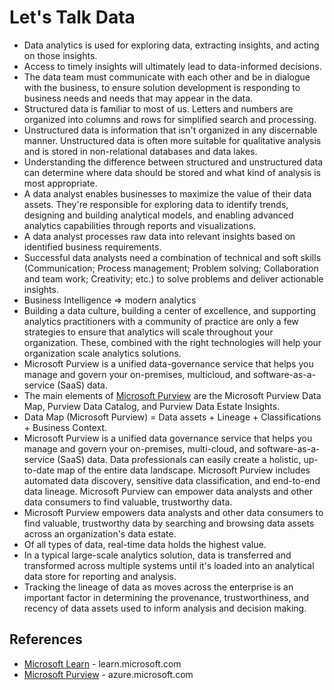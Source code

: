 # Let's Talk Data
* Data analytics is used for exploring data, extracting insights, and acting on those insights.
* Access to timely insights will ultimately lead to data-informed decisions.
* The data team must communicate with each other and be in dialogue with the business, to ensure solution development is responding to business needs and needs that may appear in the data.
* Structured data is familiar to most of us. Letters and numbers are organized into columns and rows for simplified search and processing. 
* Unstructured data is information that isn't organized in any discernable manner. Unstructured data is often more suitable for qualitative analysis and is stored in non-relational databases and data lakes.
* Understanding the difference between structured and unstructured data can determine where data should be stored and what kind of analysis is most appropriate.
* A data analyst enables businesses to maximize the value of their data assets. They're responsible for exploring data to identify trends, designing and building analytical models, and enabling advanced analytics capabilities through reports and visualizations.
* A data analyst processes raw data into relevant insights based on identified business requirements.
* Successful data analysts need a combination of technical and soft skills (Communication; Process management; Problem solving; Collaboration and team work; Creativity; etc.) to solve problems and deliver actionable insights.
* Business Intelligence => modern analytics
* Building a data culture, building a center of excellence, and supporting analytics practitioners with a community of practice are only a few strategies to ensure that analytics will scale throughout your organization. These, combined with the right technologies will help your organization scale analytics solutions.
* Microsoft Purview is a unified data-governance service that helps you manage and govern your on-premises, multicloud, and software-as-a-service (SaaS) data.
* The main elements of [Microsoft Purview](https://azure.microsoft.com/en-us/products/purview/) are the Microsoft Purview Data Map, Purview Data Catalog, and Purview Data Estate Insights.
* Data Map (Microsoft Purview) = Data assets + Lineage + Classifications + Business Context.
* Microsoft Purview is a unified data governance service that helps you manage and govern your on-premises, multi-cloud, and software-as-a-service (SaaS) data. Data professionals can easily create a holistic, up-to-date map of the entire data landscape. Microsoft Purview includes automated data discovery, sensitive data classification, and end-to-end data lineage. Microsoft Purview can empower data analysts and other data consumers to find valuable, trustworthy data.
* Microsoft Purview empowers data analysts and other data consumers to find valuable, trustworthy data by searching and browsing data assets across an organization's data estate.
* Of all types of data, real-time data holds the highest value.
* In a typical large-scale analytics solution, data is transferred and transformed across multiple systems until it's loaded into an analytical data store for reporting and analysis. 
* Tracking the lineage of data as moves across the enterprise is an important factor in determining the provenance, trustworthiness, and recency of data assets used to inform analysis and decision making.




## References
* [Microsoft Learn](https://learn.microsoft.com/) - learn.microsoft.com
* [Microsoft Purview](https://azure.microsoft.com/en-us/products/purview/) - azure.microsoft.com



